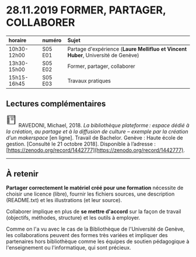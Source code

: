 # 28.11.2019 FORMER, PARTAGER, COLLABORER

| horaire | numéro | Sujet |
| :------ | :----- | :---- |
| 10h30-12h00 | S05 E01 | Partage d'expérience (**Laure Mellifluo et Vincent Huber**, Université de Genève) |
| 13h30-15h00 | S05 E02 | Former, partager, collaborer |
| 15h15-16h45 | S05 E03 | Travaux pratiques |

## Lectures complémentaires

![report](img/report.svg) RAVEDONI, Michael, 2018. *La bibliothèque plateforme : espace dédié à la création, au partage et à la diffusion de culture – exemple par la création d’un makerspace* [en ligne]. Travail de Bachelor. Genève : Haute école de gestion. [Consulté le 21 octobre 2018]. Disponible à l’adresse : [https://zenodo.org/record/1442777](https://zenodo.org/record/1442777).

---

## À retenir

**Partager correctement le matériel créé pour une formation** nécessite de choisir une licence (libre), fournir les fichiers sources, une description (README.txt) et les illustrations (et leur source).

Collaborer implique en plus de **se mettre d'accord** sur la façon de travail (objectifs, méthodes, structure) et les outils à employer.

Comme on l'a vu avec le cas de la Bibliothèque de l'Université de Genève, les collaborations peuvent des formes très variées et impliquer des partenaires hors bibliothèque comme les équipes de soutien pédagogique à l'enseignement ou l'informatique, qui sont précieux.

